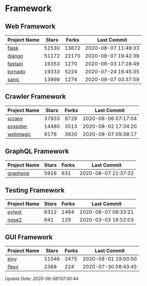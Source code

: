 # Framework

## Web Framework

| Project Name | Stars | Forks | Last Commit |
| ------------ | ----- | ----- | ----------- |
| [flask](https://github.com/pallets/flask) | 51530 | 13672 | 2020-08-07 11:49:33 |
| [django](https://github.com/django/django) | 51172 | 22170 | 2020-08-07 19:42:39 |
| [fastapi](https://github.com/tiangolo/fastapi) | 19353 | 1270 | 2020-08-03 17:28:49 |
| [tornado](https://github.com/tornadoweb/tornado) | 19333 | 5224 | 2020-07-24 16:45:35 |
| [sanic](https://github.com/huge-success/sanic) | 13999 | 1274 | 2020-08-07 03:37:59 |

## Crawler Framework

| Project Name | Stars | Forks | Last Commit |
| ------------ | ----- | ----- | ----------- |
| [scrapy](https://github.com/scrapy/scrapy) | 37933 | 8729 | 2020-08-06 07:17:04 |
| [pyspider](https://github.com/binux/pyspider) | 14480 | 3513 | 2020-08-02 17:34:20 |
| [webmagic](https://github.com/code4craft/webmagic) | 9176 | 3820 | 2020-08-07 09:38:17 |

## GraphQL Framework

| Project Name | Stars | Forks | Last Commit |
| ------------ | ----- | ----- | ----------- |
| [graphene](https://github.com/graphql-python/graphene) | 5916 | 631 | 2020-08-07 21:37:32 |

## Testing Framework

| Project Name | Stars | Forks | Last Commit |
| ------------ | ----- | ----- | ----------- |
| [pytest](https://github.com/pytest-dev/pytest) | 6312 | 1484 | 2020-08-07 08:33:21 |
| [nose2](https://github.com/nose-devs/nose2) | 641 | 129 | 2020-03-03 16:52:03 |

## GUI Framework

| Project Name | Stars | Forks | Last Commit |
| ------------ | ----- | ----- | ----------- |
| [kivy](https://github.com/kivy/kivy) | 11546 | 2475 | 2020-08-01 19:00:50 |
| [flexx](https://github.com/flexxui/flexx) | 2368 | 224 | 2020-07-30 08:43:45 |

*Update Date: 2020-08-08T07:00:44*